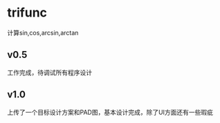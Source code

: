 # trifunc
计算sin,cos,arcsin,arctan
## v0.5
工作完成，待调试所有程序设计
## v1.0
上传了一个目标设计方案和PAD图，基本设计完成，除了UI方面还有一些瑕疵

